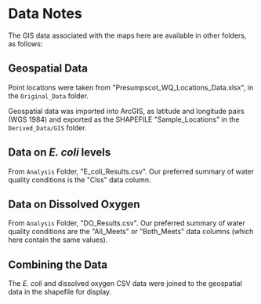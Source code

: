 # Data Notes
The GIS data associated with the maps here are available in other folders,
as follows:

## Geospatial Data
Point locations were taken from "Presumpscot_WQ_Locations_Data.xlsx", in the 
`Original_Data` folder.

Geospatial data was imported into ArcGIS, as latitude  and longitude pairs 
(WGS 1984) and exported as the SHAPEFILE "Sample_Locations" in the 
`Derived_Data/GIS` folder. 

## Data on *E. coli* levels 
From `Analysis` Folder, "E_coli_Results.csv".  Our preferred summary of water
quality conditions is the "Clss" data column.

## Data on Dissolved Oxygen
From `Analysis` Folder, "DO_Results.csv".   Our preferred summary of water
quality conditions are the "All_Meets" or "Both_Meets" data columns (which here 
contain the same values).

## Combining the Data
The *E. coli* and dissolved oxygen CSV data were joined to the geospatial data 
in the shapefile for display.



